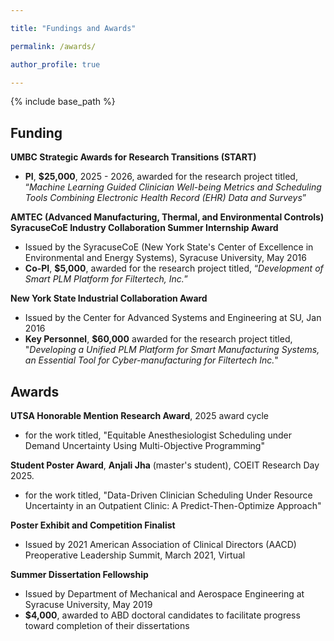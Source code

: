 ```yaml
---

title: "Fundings and Awards"

permalink: /awards/

author_profile: true

---
```



{% include base_path %}


## Funding
**UMBC Strategic Awards for Research Transitions (START)**
- **PI**, **$25,000**, 2025 - 2026, awarded for the research project titled, “*Machine Learning Guided Clinician Well-being Metrics and Scheduling Tools Combining Electronic Health Record (EHR) Data and Surveys*”

**AMTEC (Advanced Manufacturing, Thermal, and Environmental Controls) SyracuseCoE Industry Collaboration Summer Internship Award**
- Issued by the SyracuseCoE (New York State's Center of Excellence in Environmental and Energy Systems), Syracuse University, May 2016
- **Co-PI**, **$5,000**, awarded for the research project titled, “*Development of Smart PLM Platform for Filtertech, Inc.*”

**New York State Industrial Collaboration Award**
- Issued by the Center for Advanced Systems and Engineering at SU, Jan 2016
- **Key Personnel**, **$60,000** awarded for the research project titled, "*Developing
a Unified PLM Platform for Smart Manufacturing Systems, an Essential Tool
for Cyber-manufacturing for Filtertech Inc.*"

## Awards
**UTSA Honorable Mention Research Award**, 2025 award cycle 
- for the work titled, "Equitable Anesthesiologist Scheduling under Demand Uncertainty Using Multi-Objective Programming"

**Student Poster Award**, **Anjali Jha** (master's student), COEIT Research Day 2025. 
- for the work titled, "Data-Driven Clinician Scheduling Under Resource Uncertainty in an Outpatient Clinic: A Predict-Then-Optimize Approach"

**Poster Exhibit and Competition Finalist**
- Issued by 2021 American Association of Clinical Directors (AACD) Preoperative
Leadership Summit, March 2021, Virtual

**Summer Dissertation Fellowship**
- Issued by Department of Mechanical and Aerospace Engineering at Syracuse University, May 2019
- **$4,000**, awarded to ABD doctoral candidates to facilitate progress toward completion of their dissertations